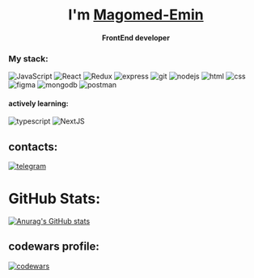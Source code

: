 <h1 align="center">I'm <a href="https://t.me/rintaruu" target="_blank">Magomed-Emin</a></h1>
   <h4 align="center"> FrontEnd developer</h4>
   
   ### My stack:
   ![JavaScript](https://img.shields.io/badge/-JavaScript-090909?style=for-the-badge&logo=JavaScript)   ![React](https://img.shields.io/badge/-React-090909?style=for-the-badge&logo=react)  ![Redux](https://img.shields.io/badge/-Redux-090909?style=for-the-badge&logo=redux)   ![express](https://img.shields.io/badge/-express-090909?style=for-the-badge&logo=express) ![git](https://img.shields.io/badge/-git-090909?style=for-the-badge&logo=git) ![nodejs](https://img.shields.io/badge/-nodejs-090909?style=for-the-badge&logo=nodedotjs) ![html](https://img.shields.io/badge/-html-090909?style=for-the-badge&logo=html5)  ![css](https://img.shields.io/badge/-css-090909?style=for-the-badge&logo=css3) ![figma](https://img.shields.io/badge/-figma-090909?style=for-the-badge&logo=figma) ![mongodb](https://img.shields.io/badge/-mongodb-090909?style=for-the-badge&logo=mongodb) ![postman](https://img.shields.io/badge/-postman-090909?style=for-the-badge&logo=postman)
   
   #### actively learning:
   ![typescript](https://img.shields.io/badge/-typescript-090909?style=for-the-badge&logo=typescript) ![NextJS](https://img.shields.io/badge/-NextJS-090909?style=for-the-badge&logo=next.js)
   
   ## contacts:
   
   [![telegram](https://img.shields.io/badge/-telegram-090909?style=for-the-badge&logo=telegram)](https://t.me/msadikov2001) 
   
   # GitHub Stats:
   [![Anurag's GitHub stats](https://github-readme-stats.vercel.app/api?username=askhab-b&show_icons=true&theme=merko)](https://github.com/anuraghazra/github-readme-stats)
   
   ## codewars profile:
   [![codewars](https://www.codewars.com/users/Joseph111/badges/large)](https://www.codewars.com/users/Joseph111)
